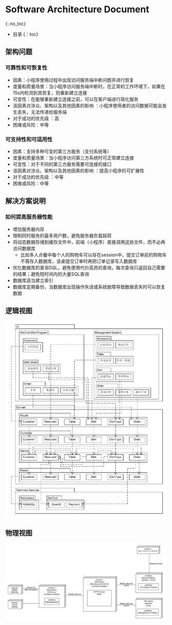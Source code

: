 # Software Architecture Document
{:.no_toc}

* 目录
{：toc}

## 架构问题

### 可靠性和可恢复性

* 因素：小程序使用过程中出现访问服务端中断问题并进行恢复
* 度量和质量场景：当小程序访问服务端中断时，在正常的工作环境下，如果在15s内检测到其恢复，则重新建立连接
* 可变性：在能够重新建立连接之前，可以在客户端进行简化服务
* 该因素对涉众、架构以及其他因素的影响 ：小程序使用者的访问数据可能会发生丢失，无法传递给服务端
* 对于成功的优先级 ：高
* 困难或风险：中等

### 可支持性和可适用性

* 因素：支持多种可变的第三方服务（支付系统等）
* 度量和质量场景：当小程序访问第三方系统时可正常建立连接
* 可变性：对于不同的第三方服务需要可连接的接口
* 该因素对涉众、架构以及其他因素的影响 ：提高小程序的可扩展性
* 对于成功的优先级 ：中等
* 困难或风险：中等

## 解决方案说明

### 如何提高服务器性能

* 增加服务器内存
* 限制同时服务的最多用户数，避免服务器负载超荷
* 将动态数据存储到缓存文件中，前端（小程序）直接调用这些文件，而不必再访问数据库
  * 比如多人点餐中每个人的购物车可以存在session中，提交订单前的购物车不需存入数据库，该桌提交订单时再把订单记录写入数据库
* 优化数据库的查询SQL，避免使用代价高昂的查询，每次查询只返回自己需要的结果；避免短时间内的大量SQL查询
* 数据库适当建立索引
* 数据库定期备份，当数据库出现操作失误或系统故障导致数据丢失时可以恢复数据

## 逻辑视图

![logic_view](/pictures/logicView.png)

## 物理视图

![Deploy_img](/pictures/deployment_img.png)
